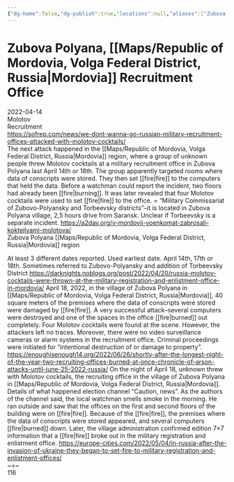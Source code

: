 ```yaml
---
{"dg-home":false,"dg-publish":true,"locations":null,"aliases":["Zubova Polyana, [[OSINT Project/Maps/Republic of Mordovia, Volga Federal District, Russia|Mordovia]] Recruitment Office"],"location":null,"title":"Zubova Polyana, [[OSINT Project/Maps/Republic of Mordovia, Volga Federal District, Russia|Mordovia]] Recruitment Office","tag":"molotov, recruitment","date":"2022-04-14","linter-yaml-title-alias":"Zubova Polyana, [[OSINT Project/Maps/Republic of Mordovia, Volga Federal District, Russia|Mordovia]] Recruitment Office","permalink":"/zubova-polyana-mordovia-recruitment-office/","dgHomeLink":true,"dgPassFrontmatter":true}
---
```



# Zubova Polyana, [[Maps/Republic of Mordovia, Volga Federal District, Russia|Mordovia]] Recruitment Office

2022-04-14  
Molotov  
Recruitment  
https://sofrep.com/news/we-dont-wanna-go-russian-military-recruitment-offices-attacked-with-molotov-cocktails/  
The next attack happened in the [[Maps/Republic of Mordovia, Volga Federal District, Russia|Mordovia]] region, where a group of unknown people threw Molotov cocktails at a military recruitment office in Zubova Polyana last April 14th or 18th. The group apparently targeted rooms where data of conscripts were stored. They then set [[fire|fire]] to the computers that held the data. Before a watchman could report the incident, two floors had already been [[fire|burning]]. It was later revealed that four Molotov cocktails were used to set [[fire|fire]] to the office. = “Military Commissariat of Zubovo-Polyansky and Torbeevsky districts”–it is located in Zubova Polyana village, 2,5 hours drive from Saransk. Unclear if Torbeevsky is a separate incident. https://a2day.org/v-mordovii-voenkomat-zabrosali-koktejlyami-molotova/  
Zubova Polyana [[Maps/Republic of Mordovia, Volga Federal District, Russia|Mordovia]] region

At least 3 different dates reported. Used earliest date. April 14th, 17th or 18th. Sometimes referred to Zubovo-Polyansky and addition of Torbeevsky District https://darknights.noblogs.org/post/2022/04/20/russia-molotov-cocktails-were-thrown-at-the-military-registration-and-enlistment-office-in-mordovia/ April 18, 2022, in the village of Zubova Polyana in [[Maps/Republic of Mordovia, Volga Federal District, Russia|Mordovia]], 40 square meters of the premises where the data of conscripts were stored were damaged by [[fire|fire]]. A very successful attack–several computers were destroyed and one of the spaces in the office [[fire|burned]] out completely. Four Molotov cocktails were found at the scene. However, the attackers left no traces. Moreover, there were no video surveillance cameras or alarm systems in the recruitment office. Criminal proceedings were initiated for “intentional destruction of or damage to property”. https://enoughisenough14.org/2022/06/26/shortly-after-the-longest-night-of-the-year-two-recruiting-offices-burned-at-once-chronicle-of-arson-attacks-until-june-25-2022-russia/ On the night of April 18, unknown threw with Molotov cocktails, the recruiting office in the village of Zubova Polyana in [[Maps/Republic of Mordovia, Volga Federal District, Russia|Mordovia]]. Details of what happened election channel “Caution, news”. As the authors of the channel said, the local watchman smells smoke in the morning. He ran outside and saw that the offices on the first and second floors of the building were on [[fire|fire]]. Because of the [[fire|fire]], the premises where the data of conscripts were stored appeared, and several computers [[fire|burned]] down. Later, the village administration confirmed edition 7×7 information that a [[fire|fire]] broke out in the military registration and enlistment office. https://europe-cities.com/2022/05/04/in-russia-after-the-invasion-of-ukraine-they-began-to-set-fire-to-military-registration-and-enlistment-offices/  
~+~  
116
